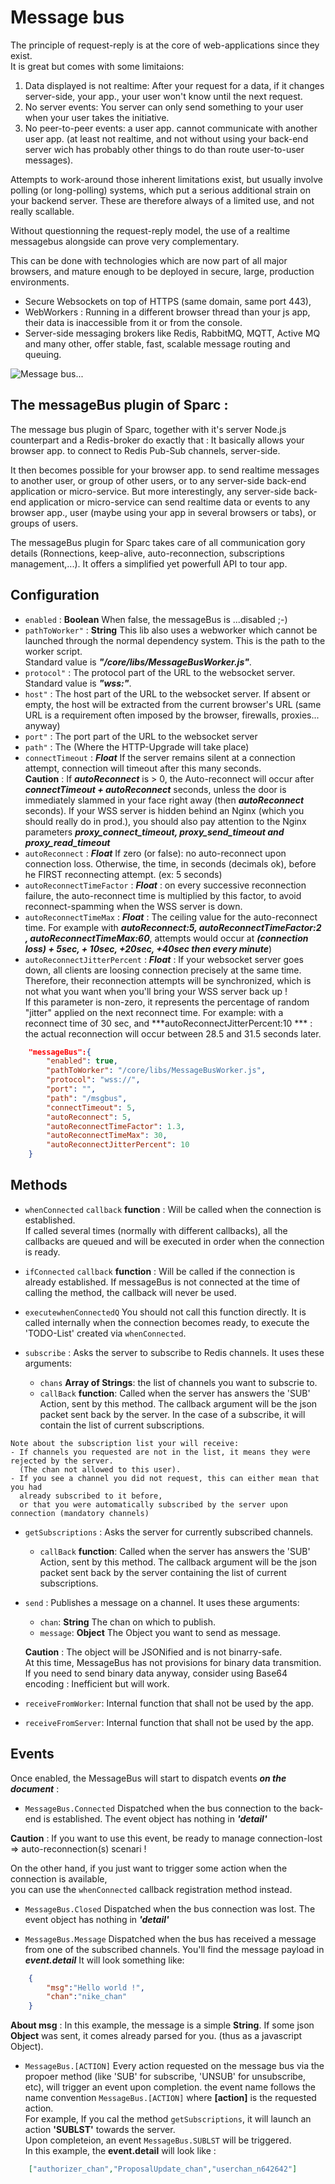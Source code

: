 # Message bus 

The principle of request-reply is at the core of web-applications since they exist.  
It is great but comes with some limitaions:

1. Data displayed is not realtime: After your request for a data, if it changes server-side, your app., your user won't know until the next request.
2. No server events: You server can only send something to your user when your user takes the initiative.
3. No peer-to-peer events: a user app. cannot communicate with another user app. (at least not realtime, and not without using your back-end server wich has probably other things to do than route user-to-user messages).

Attempts to work-around those inherent limitations exist, but usually involve polling (or long-polling) systems, which put a serious additional strain on your backend server. These are therefore always of a limited use, and not really scallable.

Without questionning the request-reply model, the use of a realtime messagebus alongside can prove very complementary.

This can be done with technologies which are now part of all major browsers, and mature enough to be deployed in secure, large, production environments. 
- Secure Websockets on top of HTTPS (same domain, same port 443), 
- WebWorkers : Running in a different browser thread than your js app, their data is inaccessible from it or from the console.
- Server-side messaging brokers like Redis, RabbitMQ, MQTT, Active MQ and many other, offer stable, fast, scalable message routing and queuing.

![Message bus...](img/MessageBus.png "Message bus")

## The messageBus plugin of Sparc :
The message bus plugin of Sparc, together with it's server Node.js counterpart and a Redis-broker do exactly that : 
It basically allows your browser app. to connect to Redis Pub-Sub channels, server-side.

It then becomes possible for your browser app. to send realtime messages to another user, or group of other users, or to any server-side back-end application or micro-service. But more interestingly, any server-side back-end application or micro-service can send realtime data or events to any browser app., user (maybe using your app in several browsers or tabs), or groups of users.

The messageBus plugin for Sparc takes care of all communication gory details (Ronnections, keep-alive, auto-reconnection, subscriptions management,...).
It offers a simplified yet powerfull API to tour app.

## Configuration

* `enabled` :  **Boolean** When false, the messageBus is ...disabled ;-)
* `pathToWorker"` : **String** This lib also uses a webworker which cannot be launched through the normal dependency system. This is the path to the worker script.  
Standard value is ***"/core/libs/MessageBusWorker.js"***.
* `protocol"` : The protocol part of the URL to the websocket server.
Standard value is ***"wss:"***.
* `host"` : The host part of the URL to the websocket server. If absent or empty, the host will be extracted from the current browser's URL (same URL is a requirement often imposed by the browser, firewalls, proxies... anyway)
* `port"` : The port part of the URL to the websocket server
* `path"` : The (Where the HTTP-Upgrade will take place)
* `connectTimeout` : ***Float*** If the server remains silent at a connection attempt, connection will timeout after this many seconds.  
**Caution** : If ***autoReconnect*** is > 0, the  Auto-reconnect will occur after ***connectTimeout + autoReconnect*** seconds, unless the door is immediately slammed in your face right away (then ***autoReconnect*** seconds). If your WSS server is hidden behind an Nginx (which you should really do in prod.), you should also pay attention to the Nginx parameters ***proxy_connect_timeout, proxy_send_timeout and proxy_read_timeout*** 
* `autoReconnect` : ***Float*** If zero (or false): no auto-reconnect upon connection loss. Otherwise, the time, in seconds (decimals ok), before he FIRST reconnecting attempt. (ex: 5 seconds)
* `autoReconnectTimeFactor` : ***Float*** : on every successive reconnection failure, the auto-reconnect time is multiplied by this factor, to avoid reconnect-spamming when the WSS server is down. 
* `autoReconnectTimeMax` : ***Float*** : The ceiling value for the auto-reconnect time. 
For example with ***autoReconnect:5, autoReconnectTimeFactor:2 , autoReconnectTimeMax:60***, attempts would occur at ***(connection loss) + 5sec, + 10sec, +20sec, +40sec then every minute***)
* `autoReconnectJitterPercent` : ***Float*** : If your websocket server goes down, all clients are loosing connection precisely at the same time. Therefore, their reconnection attempts will be synchronized, which is not what you want when you'll bring your WSS server back up !  
If this parameter is non-zero, it represents the percentage of random "jitter" applied on the next reconnect time. For example: with a reconnect time of 30 sec, and ***autoReconnectJitterPercent:10 *** : the actual reconnection will occur between 28.5 and 31.5 seconds later.


```json
    "messageBus":{
        "enabled": true,
        "pathToWorker": "/core/libs/MessageBusWorker.js",
        "protocol": "wss://",
        "port": "",
        "path": "/msgbus",
        "connectTimeout": 5,
        "autoReconnect": 5,
        "autoReconnectTimeFactor": 1.3,
        "autoReconnectTimeMax": 30,
        "autoReconnectJitterPercent": 10
    }
```


## Methods

- `whenConnected`
`callback` **function** : Will be called when the connection is established.  
If called several times (normally with different callbacks), all the callbacks are queued  and will be executed in order when the connection is ready.  

- `ifConnected`
`callback` **function** : Will be called if the connection is already established. 
If messageBus is not connected at the time of calling the method, the callback will never be used.  

- `executewhenConnectedQ`
You should not call this function directly. It is called internally when the connection becomes ready, to execute the 'TODO-List' created via `whenConnected`.  

- `subscribe` : Asks the server to subscribe  to Redis channels. It uses these arguments:  
    - `chans` **Array of Strings**: the list of channels you want to subscrie to.   
    - `callBack` **function**: Called when the server has answers the 'SUB' Action, sent by this method.
    The callback argument will be the json packet sent back by the server.
    In the case of a subscribe, it will contain the list of current subscriptions.

```text
Note about the subscription list your will receive:
- If channels you requested are not in the list, it means they were rejected by the server.
  (The chan not allowed to this user).
- If you see a channel you did not request, this can either mean that you had
  already subscribed to it before,
  or that you were automatically subscribed by the server upon connection (mandatory channels)
```

- `getSubscriptions` : Asks the server for currently subscribed channels.
    - `callBack` **function**: Called when the server has answers the 'SUB' Action, sent by this method.
    The callback argument will be the json packet sent back by the server containing the list of current subscriptions.


- `send` : Publishes a message on a channel.  It uses these arguments:  
    - `chan`: **String** The chan on which to publish.
    - `message`: **Object** The Object you want to send as message.

    **Caution** : The object will be JSONified and is not binarry-safe.  
    At this time, MessageBus has not provisions for binary data transmition.  
    If you need to send binary data anyway, consider using Base64 encoding : Inefficient but will work.


- `receiveFromWorker`: Internal function that shall not be used by the app.

- `receiveFromServer`: Internal function that shall not be used by the app.


## Events
Once enabled, the MessageBus will start to dispatch events ***on the document*** :

- `MessageBus.Connected`
Dispatched when the bus connection to the back-end is established.
The event object has nothing in ***'detail'***

**Caution** : If you want to use this event, be ready to manage connection-lost => auto-reconnection(s) scenari !

On the other hand, if you just want to trigger some action when the connection is available,  
you can use the `whenConnected` callback registration method instead.


- `MessageBus.Closed` 
Dispatched when the bus connection was lost.
The event object has nothing in ***'detail'***

- `MessageBus.Message`
Dispatched when the bus has received a message from one of the subscribed channels.
You'll find the message payload in ***event.detail***
It will look something like:


```json
    {   
        "msg":"Hello world !",
        "chan":"nike_chan"
    }
```
**About msg** : In this example, the message is a simple **String**. If some json **Object** was sent, it comes already parsed for you. (thus as a javascript Object).


- `MessageBus.[ACTION]`
    Every action requested on the message bus via the propoer method (like 'SUB' for subscribe, 'UNSUB' for unsubscribe, etc), will trigger an event upon completion.
    the event name follows the name convention `MessageBus.[ACTION]` where **[action]** is the requested action.  
    For example, If you cal the method  `getSubscriptions`, it will launch an action **'SUBLST'** towards the server.  
    Upon completeion, an event `MessageBus.SUBLST` will be triggered.  
    In this example, the **event.detail** will look like :


```json
    ["authorizer_chan","ProposalUpdate_chan","userchan_n642642"]
```
     
